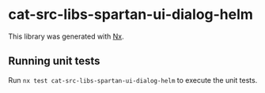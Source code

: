 # cat-src-libs-spartan-ui-dialog-helm

This library was generated with [Nx](https://nx.dev).


## Running unit tests

Run `nx test cat-src-libs-spartan-ui-dialog-helm` to execute the unit tests.

